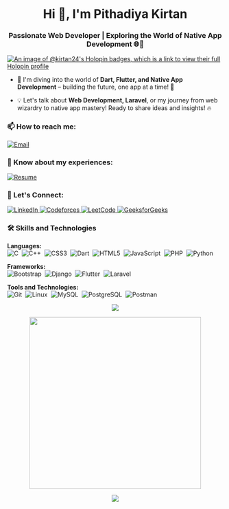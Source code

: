 <h1 align="center">Hi 👋, I'm Pithadiya Kirtan</h1>
<h3 align="center">Passionate Web Developer | Exploring the World of Native App Development 🌐📱</h3>

[![An image of @kirtan24's Holopin badges, which is a link to view their full Holopin profile](https://holopin.me/kirtan24)](https://holopin.io/@kirtan24)

- 🚀 I'm diving into the world of **Dart, Flutter, and Native App Development** – building the future, one app at a time! 🚀

- 💡 Let's talk about **Web Development, Laravel**, or my journey from web wizardry to native app mastery! Ready to share ideas and insights! 🔥

<h3 align="left">📫 How to reach me:</h3>
<p align="left">
  <a href="mailto:pithadiyakirtan08@gmail.com" target="blank">
    <img src="https://img.shields.io/badge/-Email-D14836?style=for-the-badge&logo=gmail&logoColor=white" alt="Email">
  </a>
</p>

<h3 align="left">📄 Know about my experiences:</h3>
<p align="left">
  <a href="https://drive.google.com/file/d/11Z5YxQZ1JDGUE5KoRKBb1S1ydPOhdapd/view?usp=sharing" target="blank">
    <img src="https://img.shields.io/badge/-Resume-4285F4?style=for-the-badge&logo=google-drive&logoColor=white" alt="Resume">
  </a>
</p>


<h3 align="left">🔗 Let's Connect:</h3>
<p align="left">
  <a href="https://linkedin.com/in/kirtan-pithadiya" target="blank">
    <img src="https://img.shields.io/badge/-LinkedIn-0A66C2?style=for-the-badge&logo=linkedin&logoColor=white" alt="LinkedIn">
  </a>
  <a href="https://codeforces.com/profile/kp_2024" target="blank">
    <img src="https://img.shields.io/badge/-Codeforces-1F8ACB?style=for-the-badge&logo=codeforces&logoColor=white" alt="Codeforces">
  </a>
  <a href="https://www.leetcode.com/kirtan_2408" target="blank">
    <img src="https://img.shields.io/badge/-LeetCode-FFA116?style=for-the-badge&logo=leetcode&logoColor=white" alt="LeetCode">
  </a>
  <a href="https://auth.geeksforgeeks.org/user/pithadiyamhtt/profile" target="blank">
    <img src="https://img.shields.io/badge/-GeeksforGeeks-008000?style=for-the-badge&logo=geeksforgeeks&logoColor=white" alt="GeeksforGeeks">
  </a>
</p>


<h3 align="left"><strong>🛠️ Skills and Technologies</strong></h3>
<p align="left">
  <!-- Languages -->
  <strong>Languages:</strong><br>
  <img src="https://img.shields.io/badge/-C-05122A?style=flat&logo=c" alt="C">&nbsp;
  <img src="https://img.shields.io/badge/-C++-05122A?style=flat&logo=cplusplus" alt="C++">&nbsp;
  <img src="https://img.shields.io/badge/-CSS3-05122A?style=flat&logo=css3" alt="CSS3">&nbsp;
  <img src="https://img.shields.io/badge/-Dart-05122A?style=flat&logo=dart" alt="Dart">&nbsp;
  <img src="https://img.shields.io/badge/-HTML5-05122A?style=flat&logo=html5" alt="HTML5">&nbsp;
  <img src="https://img.shields.io/badge/-JavaScript-05122A?style=flat&logo=javascript" alt="JavaScript">&nbsp;
  <img src="https://img.shields.io/badge/-PHP-05122A?style=flat&logo=php" alt="PHP">&nbsp;
  <img src="https://img.shields.io/badge/-Python-05122A?style=flat&logo=python" alt="Python">&nbsp;
</p>

<p align="left">
  <!-- Frameworks -->
  <strong>Frameworks:</strong><br>
  <img src="https://img.shields.io/badge/-Bootstrap-05122A?style=flat&logo=bootstrap" alt="Bootstrap">&nbsp;
  <img src="https://img.shields.io/badge/-Django-05122A?style=flat&logo=django" alt="Django">&nbsp;
  <img src="https://img.shields.io/badge/-Flutter-05122A?style=flat&logo=flutter" alt="Flutter">&nbsp;
  <img src="https://img.shields.io/badge/-Laravel-05122A?style=flat&logo=laravel" alt="Laravel">&nbsp;
</p>

<p align="left">
  <!-- Tools and Technologies -->
  <strong>Tools and Technologies:</strong><br>
  <img src="https://img.shields.io/badge/-Git-05122A?style=flat&logo=git" alt="Git">&nbsp;
  <img src="https://img.shields.io/badge/-Linux-05122A?style=flat&logo=linux" alt="Linux">&nbsp;
  <img src="https://img.shields.io/badge/-MySQL-05122A?style=flat&logo=mysql" alt="MySQL">&nbsp;
  <img src="https://img.shields.io/badge/-PostgreSQL-05122A?style=flat&logo=postgresql" alt="PostgreSQL">&nbsp;
  <img src="https://img.shields.io/badge/-Postman-05122A?style=flat&logo=postman" alt="Postman">&nbsp;
</p>


<p align="center"><img src="https://github-readme-stats.vercel.app/api/top-langs/?username=Kirtan24&amp;layout=compact&amp;hide=TSQL&amp;theme=chartreuse-dark"></p>
<p align="center"><img src="https://github-readme-stats.vercel.app/api?username=Kirtan24&amp;count_private=true&amp;show_icons=true&amp;&amp;theme=chartreuse-dark&amp;include_all_commits=true" width="400"></p> 
<p align="center"><img src="https://github-readme-streak-stats.herokuapp.com?user=Kirtan24&amp;theme=chartreuse-dark"></p>
